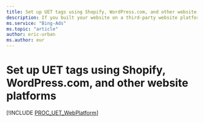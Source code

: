 ```yaml
---
title: Set up UET tags using Shopify, WordPress.com, and other website platforms
description: If you built your website on a third-party website platform, read this article to learn how to set up UET tags on it.
ms.service: "Bing-Ads"
ms.topic: "article"
author: eric-urban
ms.author: eur
---
```


# Set up UET tags using Shopify, WordPress.com, and other website platforms

[!INCLUDE [PROC_UET_WebPlatform](./includes/PROC_UET_WebPlatform.md)]

